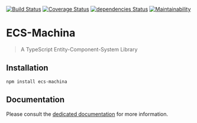 [![Build Status](https://travis-ci.com/scambier/ecs-machina.svg?branch=master)](https://travis-ci.com/scambier/ecs-machina)
[![Coverage Status](https://coveralls.io/repos/github/scambier/ecs-machina/badge.svg?branch=master)](https://coveralls.io/github/scambier/ecs-machina?branch=master)
[![dependencies Status](https://david-dm.org/scambier/ecs-machina/status.svg)](https://david-dm.org/scambier/ecs-machina)
[![Maintainability](https://api.codeclimate.com/v1/badges/f9de2e47eb25a55a1503/maintainability)](https://codeclimate.com/github/scambier/ecs-machina/maintainability)

# ECS-Machina

> A TypeScript Entity-Component-System Library

## Installation

`npm install ecs-machina`

## Documentation

Please consult the [dedicated documentation](https://scambier.github.io/ecs-machina/) for more information.
